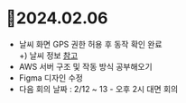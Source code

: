 # 📄2024.02.06
* 날씨 화면 GPS 권한 허용 후 동작 확인 완료   
  +) 날씨 정보 [참고](https://blog.naver.com/dt3141592/222191964684)
* AWS 서버 구조 및 작동 방식 공부해오기
* Figma 디자인 수정
* 다음 회의 날짜 : 2/12 ~ 13 - 오후 2시 대면 회의

